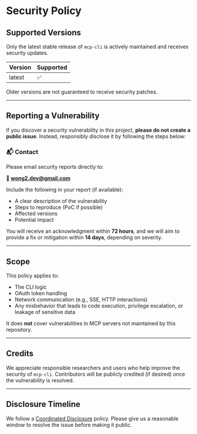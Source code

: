 # Security Policy

## Supported Versions

Only the latest stable release of `mcp-cli` is actively maintained and receives security updates.

| Version | Supported |
|---------|-----------|
| latest  | ✅        |

Older versions are not guaranteed to receive security patches.

---

## Reporting a Vulnerability

If you discover a security vulnerability in this project, **please do not create a public issue**. Instead, responsibly disclose it by following the steps below:

### 📬 Contact

Please email security reports directly to:

**📧 wong2.dev@gmail.com**

Include the following in your report (if available):

- A clear description of the vulnerability
- Steps to reproduce (PoC if possible)
- Affected versions
- Potential impact

You will receive an acknowledgment within **72 hours**, and we will aim to provide a fix or mitigation within **14 days**, depending on severity.

---

## Scope

This policy applies to:

- The CLI logic
- OAuth token handling
- Network communication (e.g., SSE, HTTP interactions)
- Any misbehavior that leads to code execution, privilege escalation, or leakage of sensitive data

It does **not** cover vulnerabilities in MCP servers not maintained by this repository.

---

## Credits

We appreciate responsible researchers and users who help improve the security of `mcp-cli`. Contributors will be publicly credited (if desired) once the vulnerability is resolved.

---

## Disclosure Timeline

We follow a [Coordinated Disclosure](https://en.wikipedia.org/wiki/Responsible_disclosure) policy. Please give us a reasonable window to resolve the issue before making it public.
